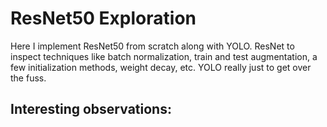 # ResNet50 Exploration
Here I implement ResNet50 from scratch along with YOLO. ResNet to inspect techniques like batch normalization, train and test augmentation, a few initialization methods, weight decay, etc. YOLO really just to get over the fuss.


## Interesting observations:

